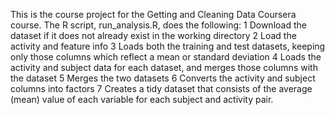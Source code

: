 This is the course project for the Getting and Cleaning Data Coursera course. The R script, run_analysis.R, does the following:
	1	Download the dataset if it does not already exist in the working directory
	2	Load the activity and feature info
	3	Loads both the training and test datasets, keeping only those columns which reflect a mean or standard deviation
	4	Loads the activity and subject data for each dataset, and merges those columns with the dataset
	5	Merges the two datasets
	6	Converts the activity and subject columns into factors
	7	Creates a tidy dataset that consists of the average (mean) value of each variable for each subject and activity pair.
